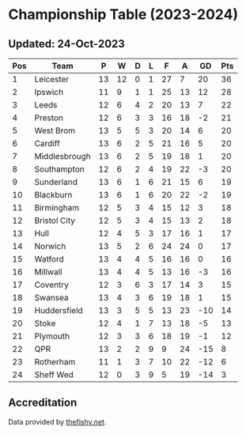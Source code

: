 # Championship Table (2023-2024)
## Updated: 24-Oct-2023

| Pos | Team | P | W | D | L | F | A | GD | Pts |
| --- | --- | --- | --- | --- | --- | --- | --- | --- | --- |
| 1 | Leicester | 13 | 12 | 0 | 1 | 27 | 7 | 20 | 36 |
| 2 | Ipswich | 11 | 9 | 1 | 1 | 25 | 13 | 12 | 28 |
| 3 | Leeds | 12 | 6 | 4 | 2 | 20 | 13 | 7 | 22 |
| 4 | Preston | 12 | 6 | 3 | 3 | 16 | 18 | -2 | 21 |
| 5 | West Brom | 13 | 5 | 5 | 3 | 20 | 14 | 6 | 20 |
| 6 | Cardiff | 13 | 6 | 2 | 5 | 21 | 16 | 5 | 20 |
| 7 | Middlesbrough | 13 | 6 | 2 | 5 | 19 | 18 | 1 | 20 |
| 8 | Southampton | 12 | 6 | 2 | 4 | 19 | 22 | -3 | 20 |
| 9 | Sunderland | 13 | 6 | 1 | 6 | 21 | 15 | 6 | 19 |
| 10 | Blackburn | 13 | 6 | 1 | 6 | 20 | 22 | -2 | 19 |
| 11 | Birmingham | 12 | 5 | 3 | 4 | 15 | 12 | 3 | 18 |
| 12 | Bristol City | 12 | 5 | 3 | 4 | 15 | 13 | 2 | 18 |
| 13 | Hull | 12 | 4 | 5 | 3 | 17 | 16 | 1 | 17 |
| 14 | Norwich | 13 | 5 | 2 | 6 | 24 | 24 | 0 | 17 |
| 15 | Watford | 13 | 4 | 4 | 5 | 16 | 16 | 0 | 16 |
| 16 | Millwall | 13 | 4 | 4 | 5 | 13 | 16 | -3 | 16 |
| 17 | Coventry | 12 | 3 | 6 | 3 | 17 | 14 | 3 | 15 |
| 18 | Swansea | 13 | 4 | 3 | 6 | 19 | 18 | 1 | 15 |
| 19 | Huddersfield | 13 | 3 | 5 | 5 | 13 | 23 | -10 | 14 |
| 20 | Stoke | 12 | 4 | 1 | 7 | 13 | 18 | -5 | 13 |
| 21 | Plymouth | 12 | 3 | 3 | 6 | 18 | 19 | -1 | 12 |
| 22 | QPR | 13 | 2 | 2 | 9 | 9 | 24 | -15 | 8 |
| 23 | Rotherham | 11 | 1 | 3 | 7 | 10 | 22 | -12 | 6 |
| 24 | Sheff Wed | 12 | 0 | 3 | 9 | 5 | 19 | -14 | 3 |

## Accreditation 

Data provided by [thefishy.net](https://www.thefishy.net/).